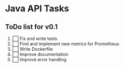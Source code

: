 # Java API Tasks

## ToDo list for v0.1
1. ⬜️ Fix and write tests
2. ⬜️ Find and implement new metrics for Prometheus
3. ⬜️ Write Dockerfile
4. ⬜️ Improve documentation
5. ⬜️ Improve error handling